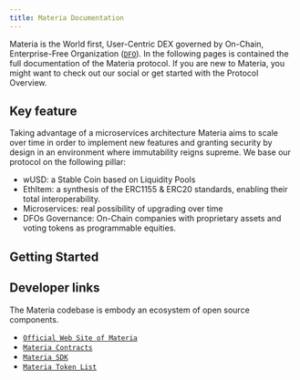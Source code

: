 ```yaml
---
title: Materia Documentation
---
```


Materia is the World first, User-Centric DEX governed by On-Chain, Enterprise-Free Organization ([`DFO`](https://www.dfohub.com/)).
In the following pages is contained the full documentation of the Materia protocol. If you are new to Materia, you might want to check out our social or get started with the <Link to="/docs/materia/protocol-overview">Protocol Overview</Link>.

## Key feature

Taking advantage of a microservices architecture Materia aims to scale over time in order to implement new features and granting security by design in an environment where immutability reigns supreme.
We base our protocol on the following pillar:

- wUSD: a Stable Coin based on Liquidity Pools
- EthItem: a synthesis of the ERC1155 & ERC20 standards, enabling their total interoperability.
- Microservices: real possibility of upgrading over time
- DFOs Governance: On-Chain companies with proprietary assets and voting tokens as programmable equities.
## Getting Started

<Wizard />

## Developer links

The Materia codebase is embody an ecosystem of open source components.

- [`Official Web Site of Materia`]("https://github.com/materia-dex/materiadex-com")
- [`Materia Contracts`](https://github.com/materia-dex/materia-contracts)
- [`Materia SDK`](https://github.com/materia-dex/materia-sdk)
- [`Materia Token List`](https://github.com/materia-dex/materia-token-list)
